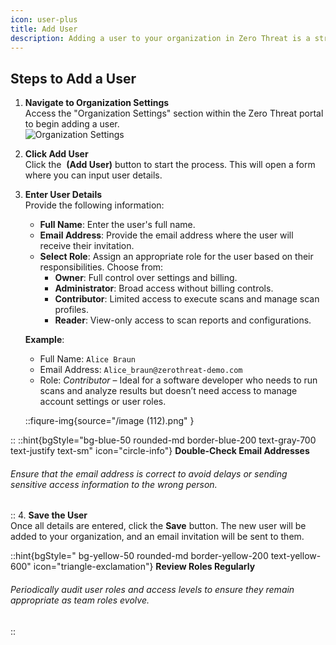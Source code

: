 ```yaml
---
icon: user-plus
title: Add User
description: Adding a user to your organization in Zero Threat is a straightforward process.&#x20;
---
```




<!-- ## **Steps to Add a User** -->

## Steps to Add a User

1. **Navigate to Organization Settings**  
   Access the "Organization Settings" section within the Zero Threat portal to begin adding a user.  
   <img src="/image (82).png" alt="Organization Settings">

2. **Click Add User**  
   Click the <img src="/image (84).png" alt="" data-size="original" style="display:inline"> **(Add User)** button to start the process. This will open a form where you can input user details.

3. **Enter User Details**  
   Provide the following information:
   * **Full Name**: Enter the user's full name.
   * **Email Address**: Provide the email address where the user will receive their invitation.
   * **Select Role**: Assign an appropriate role for the user based on their responsibilities. Choose from:
     * **Owner**: Full control over settings and billing.
     * **Administrator**: Broad access without billing controls.
     * **Contributor**: Limited access to execute scans and manage scan profiles.
     * **Reader**: View-only access to scan reports and configurations.

   **Example**:
   * Full Name: `Alice Braun`
   * Email Address: `Alice_braun@zerothreat-demo.com`
   * Role: *Contributor* – Ideal for a software developer who needs to run scans and analyze results but doesn’t need access to manage account settings or user roles.

   ::fiqure-img{source="/image (112).png" }
<!--   ![User Details Form](</image%20(112).png>) -->
::
::hint{bgStyle="bg-blue-50 rounded-md border-blue-200 text-gray-700 text-justify text-sm" icon="circle-info"}
   <icon />**Double-Check Email Addresses**  
   
   ###### Ensure that the email address is correct to avoid delays or sending sensitive access information to the wrong person.
::
4. **Save the User**  
   Once all details are entered, click the **Save** button. The new user will be added to your organization, and an email invitation will be sent to them.

   
::hint{bgStyle=" bg-yellow-50 rounded-md border-yellow-200 text-yellow-600" icon="triangle-exclamation"}
<icon />**Review Roles Regularly**  
    
   ###### Periodically audit user roles and access levels to ensure they remain appropriate as team roles evolve.
::
